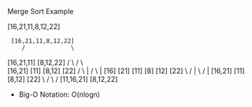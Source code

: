 Merge Sort Example

[16,21,11,8,12,22]

     [16,21,11,8,12,22]
        /             \
   [16,21,11]       [8,12,22]
     /     \          /     \  
 [16,21]   [11]    [8,12]  [22]
  /   \      |      /  \     |
[16] [21]   [11]  [8] [12]  [22] 
   \  /      |      \  /     |
 [16,21]    [11]    [8,12]  [22]
      \      /         \     /
     [11,16,21]       [8,12,22]


- Big-O Notation: O(nlogn)
